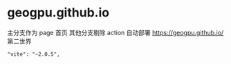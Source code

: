 # geogpu.github.io

主分支作为 page 首页 其他分支剔除 action 自动部署
https://geogpu.github.io/
第二世界


    "vite": "~2.0.5",